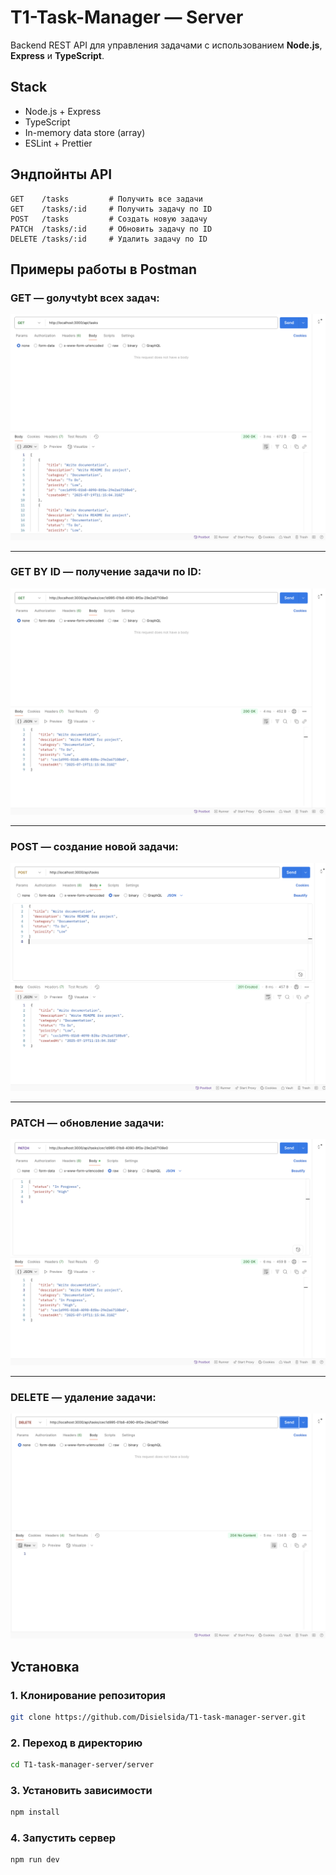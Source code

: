 # T1-Task-Manager — Server

Backend REST API для управления задачами с использованием **Node.js**, **Express** и **TypeScript**.

## Stack

- Node.js + Express
- TypeScript
- In-memory data store (array)
- ESLint + Prettier

## Эндпойнты API

```http
GET    /tasks         # Получить все задачи
GET    /tasks/:id     # Получить задачу по ID
POST   /tasks         # Создать новую задачу
PATCH  /tasks/:id     # Обновить задачу по ID
DELETE /tasks/:id     # Удалить задачу по ID
```

## Примеры работы в Postman

### GET — gолучtybt всех задач:
![GET /tasks](./images/getAll.png)

---

### GET BY ID — получение задачи по ID:
![GET by ID](./images/getId.png)

---

### POST — cоздание новой задачи:
![POST /tasks](./images/post.png)

---

### PATCH — обновление задачи:
![PATCH /tasks](./images/patch.png)

---

### DELETE — удаление задачи:
![DELETE /tasks](./images/delete.png)

## Установка

### 1. Клонирование репозитория
```bash
git clone https://github.com/Disielsida/T1-task-manager-server.git
```

### 2. Переход в директорию
```bash
cd T1-task-manager-server/server
```

### 3. Установить зависимости
```bash
npm install
```

### 4. Запустить сервер 
```bash
npm run dev
```